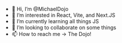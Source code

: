 - 👋 Hi, I’m @MichaelDojo
- 👀 I’m interested in React, Vite, and Next.JS
- 🌱 I’m currently learning all things JS
- 💞️ I’m looking to collaborate on some things
- 📫 How to reach me -> The Dojo!

<!---
MichaelDojo/MichaelDojo is a ✨ special ✨ repository because its `README.md` (this file) appears on your GitHub profile.
You can click the Preview link to take a look at your changes.
--->
